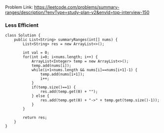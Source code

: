 Problem Link: https://leetcode.com/problems/summary-ranges/description/?envType=study-plan-v2&envId=top-interview-150

### Less Efficient

```
class Solution {
    public List<String> summaryRanges(int[] nums) {
        List<String> res = new ArrayList<>();
        
        int val = 0;
        for(int i=0; i<nums.length; i++) {
            ArrayList<Integer> temp = new ArrayList<>();
            temp.add(nums[i]);
            while(i+1<nums.length && nums[i]==nums[i+1]-1) {
                temp.add(nums[i+1]);
                i++;
            }
            if(temp.size()==1) {
                res.add(temp.get(0) + "");
            } else {
                res.add(temp.get(0) + "->" + temp.get(temp.size()-1));
            }
        }

        return res;
    }
}
```
